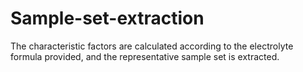 # Sample-set-extraction
The characteristic factors are calculated according to the electrolyte formula provided, and the representative sample set is extracted.
